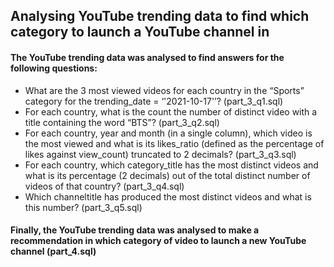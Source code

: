 ## Analysing YouTube trending data to find which category to launch a YouTube channel in


#### The YouTube trending data was analysed to find answers for the following questions:
- What are the 3 most viewed videos for each country in the “Sports” category for the trending_date = ‘'2021-10-17'’? (part_3_q1.sql)
- For each country, what is the count the number of distinct video with a title containing the word “BTS”? (part_3_q2.sql)
- For each country, year and month (in a single column), which video is the most viewed and what is its likes_ratio (defined as the percentage of likes against view_count) truncated to 2 decimals? (part_3_q3.sql)
- For each country, which category_title has the most distinct videos and what is its percentage (2 decimals) out of the total distinct number of videos of that country? (part_3_q4.sql)
- Which channeltitle has produced the most distinct videos and what is this number? (part_3_q5.sql)

#### Finally, the YouTube trending data was analysed to make a recommendation in which category of video to launch a new YouTube channel (part_4.sql)

